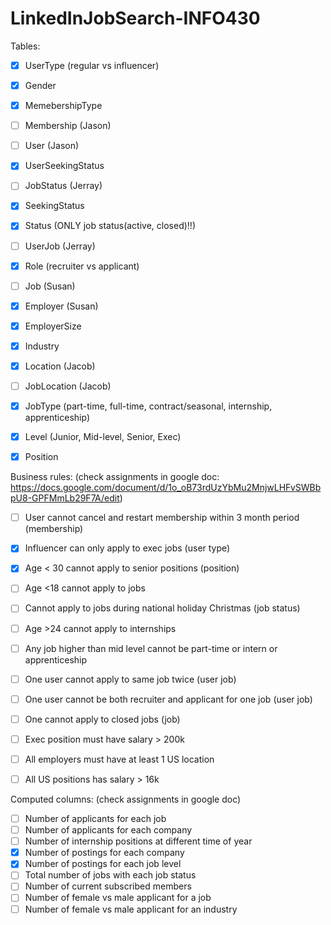 # LinkedInJobSearch-INFO430
Tables:
- [x] UserType (regular vs influencer)
- [x] Gender
- [x] MemebershipType
- [ ] Membership (Jason)
- [ ] User (Jason)

- [x] UserSeekingStatus
- [ ] JobStatus (Jerray)
- [x] SeekingStatus
- [x] Status (ONLY job status(active, closed)!!)
- [ ] UserJob (Jerray)

- [x] Role (recruiter vs applicant)
- [ ] Job (Susan)
- [x] Employer (Susan)
- [x] EmployerSize
- [x] Industry

- [x] Location (Jacob)
- [ ] JobLocation (Jacob)
- [x] JobType (part-time, full-time, contract/seasonal, internship, apprenticeship)
- [x] Level (Junior, Mid-level, Senior, Exec)
- [x] Position



Business rules: (check assignments in google doc: https://docs.google.com/document/d/1o_oB73rdUzYbMu2MnjwLHFvSWBbpU8-GPFMmLb29F7A/edit)
- [ ] User cannot cancel and restart membership within 3 month period (membership)
- [x] Influencer can only apply to exec jobs (user type)
- [x] Age < 30 cannot apply to senior positions (position)
- [ ] Age <18 cannot apply to jobs
- [ ] Cannot apply to jobs during national holiday Christmas (job status)
- [ ] Age >24 cannot apply to internships
- [ ] Any job higher than mid level cannot be part-time or intern or apprenticeship
- [ ] One user cannot apply to same job twice (user job)
- [ ] One user cannot be both recruiter and applicant for one job (user job)
- [ ] One cannot apply to closed jobs (job)
- [ ] Exec position must have salary > 200k
- [ ] All employers must have at least 1 US location
- [ ] All US positions has salary > 16k


Computed columns: (check assignments in google doc)
- [ ] Number of applicants for each job
- [ ] Number of applicants for each company
- [ ] Number of internship positions at different time of year
- [x] Number of postings for each company
- [x] Number of postings for each job level
- [ ] Total number of jobs with each job status
- [ ] Number of current subscribed members
- [ ] Number of female vs male applicant for a job
- [ ] Number of female vs male applicant for an industry
